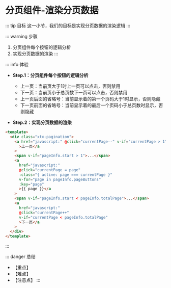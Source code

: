 # 分页组件-渲染分页数据

::: tip 目标
这一小节，我们的目标是实现分页数据的渲染逻辑
:::

::: warning 步骤

1. 分页组件每个按钮的逻辑分析
2. 实现分页数据的渲染
:::

::: info 体验

* **Step.1：分页组件每个按钮的逻辑分析**

  * 上一页：当前页大于1时上一页可以点击，否则禁用
  * 下一页：当前页小于总页数下一页可以点击，否则禁用
  * 上一页后面的省略号：当前显示着的第一个页码大于1时显示，否则隐藏
  * 下一页前面的省略号：当前显示着的最后一个页码小于总页数时显示，否则隐藏

* **Step.2：实现分页数据的渲染**

```html
<template>
  <div class="xtx-pagination">
    <a href="javascript:" @click="currentPage--" v-if="currentPage > 1"
      >上一页</a
    >
    <span v-if="pageInfo.start > 1">...</span>
    <a
      href="javascript:"
      @click="currentPage = page"
      :class="{ active: page === currentPage }"
      v-for="page in pageInfo.pageButtons"
      :key="page"
      >{{ page }}</a
    >
    <span v-if="pageInfo.start < pageInfo.totalPage">...</span>
    <a
      href="javascript:"
      @click="currentPage++"
      v-if="currentPage < pageInfo.totalPage"
      >下一页</a
    >
  </div>
</template>
```

:::

::: danger 总结

* 【重点】
* 【难点】
* 【注意点】
:::
